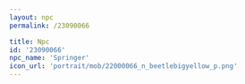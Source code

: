 ```yaml
---
layout: npc
permalink: /23090066

title: Npc
id: '23090066'
npc_name: 'Springer'
icon_url: 'portrait/mob/22000066_n_beetlebigyellow_p.png'
---
```

